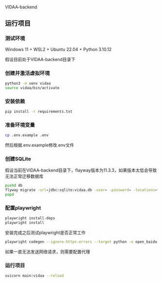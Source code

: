 VIDAA-backend

## 运行项目

### 测试环境

Windows 11 + WSL2 + Ubuntu 22.04 + Python 3.10.12

假设目前处于VIDAA-backend目录下

### 创建并激活虚拟环境

```bash
python3 -m venv vidaa
source vidaa/bin/activate
```

### 安装依赖

```bash
pip install -r requirements.txt
```

### 准备环境变量

```bash
cp .env.example .env
```
然后根据.env.example修改.env文件

### 创建SQLite

假设当前在VIDAA-backend目录下，flayway版本为11.3.3，如果版本太低会导致无法正常迁移数据库

```bash
pushd db
flyway migrate -url=jdbc:sqlite:vidaa.db -user= -password= -locations=filesystem:./migrations
popd
```

### 配置playwright

```bash
playwright install-deps
playwright install
```
安装完成之后测试playwright是否正常工作

```bash
playwright codegen --ignore-https-errors --target python -o open_baidu.py -b chromium https://www.baidu.com
```
如果一直无法发送网络请求，则需要配置代理


### 运行项目

```bash
uvicorn main:vidaa --reload
```
